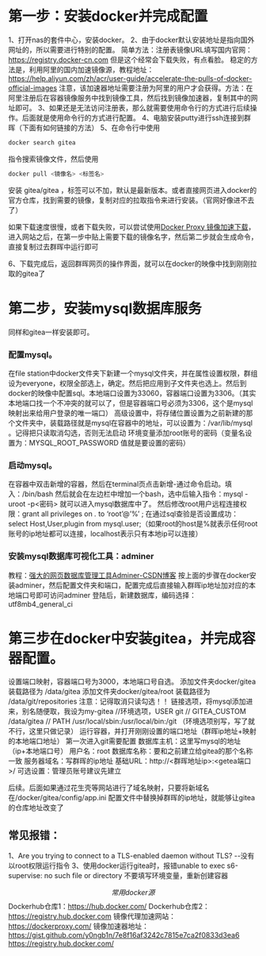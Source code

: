 # 第一步：安装docker并完成配置
1、打开nas的套件中心，安装docker。
2、由于docker默认安装地址是指向国外网址的，所以需要进行特别的配置。
简单方法：注册表镜像URL填写国内官网：https://registry.docker-cn.com
但是这个经常会下载失败，有点看脸。
稳定的方法是，利用阿里的国内加速镜像源，教程地址：https://help.aliyun.com/zh/acr/user-guide/accelerate-the-pulls-of-docker-official-images
注意，该加速器地址需要注册为阿里的用户才会获得。方法：在阿里注册后在容器镜像服务中找到镜像工具，然后找到镜像加速器，复制其中的网址即可。
3、如果还是无法访问注册表，那么就需要使用命令行的方式进行后续操作。后面就是使用命令行的方式进行配置。
4、电脑安装putty进行ssh连接到群晖（下面有如何链接的方法）
5、在命令行中使用 
```php
docker search gitea
```
 指令搜索镜像文件，然后使用 
```php
docker pull <镜像名> <标签名>
```   
安装 gitea/gitea ，标签可以不加，默认是最新版本。或者直接网页进入docker的官方仓库，找到需要的镜像，复制对应的拉取指令来进行安装。（官网好像进不去了）

如果下载速度很慢，或者下载失败，可以尝试使用[Docker Proxy 镜像加速下载](https://dockerproxy.com/)，进入网站之后，在第一步中贴上需要下载的镜像名字，然后第二步就会生成命令，直接复制过去群晖中运行即可

6、下载完成后，返回群晖网页的操作界面，就可以在docker的映像中找到刚刚拉取的gitea了
# 第二步，安装mysql数据库服务
同样和gitea一样安装即可。
### 配置mysql。
在file station中docker文件夹下新建一个mysql文件夹，并在属性设置权限，群组设为everyone，权限全部选上，确定。然后把应用到子文件夹也选上。然后到docker的映像中配置sql。本地端口设置为33060，容器端口设置为3306。（其实本地端口找一个不冲突的就可以了，但是容器端口号必须为3306，这个是mysql映射出来给用户登录的唯一端口）
高级设置中，将存储位置设置为之前新建的那个文件夹中，装载路径就是mysql在容器中的地址，可以设置为：/var/lib/mysql 。记得把只读取消勾选，否则无法启动
环境变量添加root账号的密码（变量名设置为：MYSQL_ROOT_PASSWORD   值就是要设置的密码）
### 启动mysql。
在容器中双击新增的容器，然后在terminal页点击新增-通过命令启动。填入：/bin/bash
然后就会在左边栏中增加一个bash，选中后输入指令：mysql -uroot -p<密码>  就可以进入mysql数据库中了。
然后修改root用户远程连接权限：grant all privileges on *.* to ‘root’@’%’ ;
在通过sql查验是否设置成功：select Host,User,plugin from mysql.user;（如果root的host是%就表示任何root账号的ip地址都可以连接，localhost表示只有本地ip可以连接）
### 安装mysql数据库可视化工具：adminer    
教程：[强大的网页数据库管理工具Adminer-CSDN博客](https://blog.csdn.net/wbsu2004/article/details/121949994)
按上面的步骤在docker安装adminer，然后配置文件夹和端口，配置完成后直接输入群晖ip地址加对应的本地端口号即可访问adminer
登陆后，新建数据库，编码选择： utf8mb4_general_ci

# 第三步在docker中安装gitea，并完成容器配置。
设置端口映射，容器端口号为3000，本地端口号自选。
添加文件夹docker/gitea    装载路径为 /data/gitea
添加文件夹docker/gitea/root  装载路径为 /data/git/repositories               注意：记得取消只读勾选！！
链接选项，将mysql添加进来，别名随便取，我设为my-gitea
 //环境选项，USER    git
	//	GITEA_CUSTOM   /data/gitea
	//	PATH /usr/local/sbin:/usr/local/bin:/git     （环境选项别写，写了就不行，这里只做记录）
运行容器，并打开刚刚设置的端口地址（群晖ip地址+映射的本地端口地址）
第一次进入git需要配置
	数据库主机：这里写mysql的地址（ip+本地端口号）
	用户名：root
	数据库名称：要和之前建立给gitea的那个名称一致
	服务器域名：写群晖的ip地址
	基础URL：http://<群晖地址ip>:<getea端口>/
        可选设置：管理员账号建议先建立

后续。后面如果通过花生壳等网站进行了域名映射，只要将新域名在/docker/gitea/config/app.ini   配置文件中替换掉群晖的ip地址，就能够让gitea的仓库地址改变了

## 常见报错：
1、Are you trying to connect to a TLS-enabled daemon without TLS?
			--没有以root权限运行指令
3、使用docker运行gitea时，报错unable to exec s6-supervise: no such file or directory
	不要填写环境变量，重新创建容器



$$常用docker源$$
Dockerhub仓库1：https://hub.docker.com/
Dockerhub仓库2：https://registry.hub.docker.com
镜像代理加速网站：https://dockerproxy.com/
镜像加速器地址：https://gist.github.com/y0ngb1n/7e8f16af3242c7815e7ca2f0833d3ea6
		https://registry.hub.docker.com/
